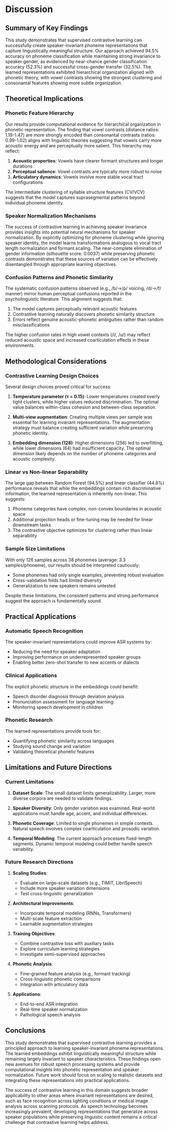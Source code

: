 # Discussion

## Summary of Key Findings

This study demonstrates that supervised contrastive learning can successfully create speaker-invariant phoneme representations that capture linguistically meaningful structure. Our approach achieved 94.5% accuracy on phoneme classification while maintaining strong invariance to speaker gender, as evidenced by near-chance gender classification accuracy (52.3%) and successful cross-gender transfer (32.5%). The learned representations exhibited hierarchical organization aligned with phonetic theory, with vowel contrasts showing the strongest clustering and consonantal features showing more subtle organization.

## Theoretical Implications

### Phonetic Feature Hierarchy
Our results provide computational evidence for hierarchical organization in phonetic representation. The finding that vowel contrasts (distance ratios: 1.19-1.47) are more strongly encoded than consonantal contrasts (ratios: 0.99-1.02) aligns with linguistic theories suggesting that vowels carry more acoustic energy and are perceptually more salient. This hierarchy may reflect:

1. **Acoustic properties**: Vowels have clearer formant structures and longer durations
2. **Perceptual salience**: Vowel contrasts are typically more robust to noise
3. **Articulatory dynamics**: Vowels involve more stable vocal tract configurations

The intermediate clustering of syllable structure features (CV/VCV) suggests that the model captures suprasegmental patterns beyond individual phoneme identity.

### Speaker Normalization Mechanisms
The success of contrastive learning in achieving speaker invariance provides insights into potential neural mechanisms for speaker normalization. By explicitly optimizing for phoneme clustering while ignoring speaker identity, the model learns transformations analogous to vocal tract length normalization and formant scaling. The near-complete elimination of gender information (silhouette score: 0.0037) while preserving phonetic contrasts demonstrates that these sources of variation can be effectively disentangled through appropriate learning objectives.

### Confusion Patterns and Phonetic Similarity
The systematic confusion patterns observed (e.g., /b/→/p/ voicing, /d/→/f/ manner) mirror human perceptual confusions reported in the psycholinguistic literature. This alignment suggests that:

1. The model captures perceptually relevant acoustic features
2. Contrastive learning naturally discovers phonetic similarity structure
3. Errors reflect genuine acoustic-phonetic ambiguities rather than random misclassifications

The higher confusion rates in high vowel contexts (/i/, /u/) may reflect reduced acoustic space and increased coarticulation effects in these environments.

## Methodological Considerations

### Contrastive Learning Design Choices
Several design choices proved critical for success:

1. **Temperature parameter (τ = 0.15)**: Lower temperatures created overly tight clusters, while higher values reduced discrimination. The optimal value balances within-class cohesion and between-class separation.

2. **Multi-view augmentation**: Creating multiple views per sample was essential for learning invariant representations. The augmentation strategy must balance creating sufficient variation while preserving phonetic identity.

3. **Embedding dimension (128)**: Higher dimensions (256) led to overfitting, while lower dimensions (64) had insufficient capacity. The optimal dimension likely depends on the number of phoneme categories and acoustic complexity.

### Linear vs Non-linear Separability
The large gap between Random Forest (94.5%) and linear classifier (44.8%) performance reveals that while the embeddings contain rich discriminative information, the learned representation is inherently non-linear. This suggests:

1. Phoneme categories have complex, non-convex boundaries in acoustic space
2. Additional projection heads or fine-tuning may be needed for linear downstream tasks
3. The contrastive objective optimizes for clustering rather than linear separability

### Sample Size Limitations
With only 126 samples across 38 phonemes (average: 3.3 samples/phoneme), our results should be interpreted cautiously:
- Some phonemes had only single examples, preventing robust evaluation
- Cross-validation folds had limited diversity
- Generalization to new speakers remains untested

Despite these limitations, the consistent patterns and strong performance suggest the approach is fundamentally sound.

## Practical Applications

### Automatic Speech Recognition
The speaker-invariant representations could improve ASR systems by:
- Reducing the need for speaker adaptation
- Improving performance on underrepresented speaker groups
- Enabling better zero-shot transfer to new accents or dialects

### Clinical Applications
The explicit phonetic structure in the embeddings could benefit:
- Speech disorder diagnosis through deviation analysis
- Pronunciation assessment for language learning
- Monitoring speech development in children

### Phonetic Research
The learned representations provide tools for:
- Quantifying phonetic similarity across languages
- Studying sound change and variation
- Validating theoretical phonetic features

## Limitations and Future Directions

### Current Limitations

1. **Dataset Scale**: The small dataset limits generalizability. Larger, more diverse corpora are needed to validate findings.

2. **Speaker Diversity**: Only gender variation was examined. Real-world applications must handle age, accent, and individual differences.

3. **Phonetic Coverage**: Limited to single phonemes in simple contexts. Natural speech involves complex coarticulation and prosodic variation.

4. **Temporal Modeling**: The current approach processes fixed-length segments. Dynamic temporal modeling could better handle speech variability.

### Future Research Directions

1. **Scaling Studies**:
   - Evaluate on large-scale datasets (e.g., TIMIT, LibriSpeech)
   - Include more speaker variation dimensions
   - Test cross-linguistic generalization

2. **Architectural Improvements**:
   - Incorporate temporal modeling (RNNs, Transformers)
   - Multi-scale feature extraction
   - Learnable augmentation strategies

3. **Training Objectives**:
   - Combine contrastive loss with auxiliary tasks
   - Explore curriculum learning strategies
   - Investigate semi-supervised approaches

4. **Phonetic Analysis**:
   - Fine-grained feature analysis (e.g., formant tracking)
   - Cross-linguistic phonetic comparisons
   - Integration with articulatory data

5. **Applications**:
   - End-to-end ASR integration
   - Real-time speaker normalization
   - Pathological speech analysis

## Conclusions

This study demonstrates that supervised contrastive learning provides a principled approach to learning speaker-invariant phoneme representations. The learned embeddings exhibit linguistically meaningful structure while remaining largely invariant to speaker characteristics. These findings open new avenues for robust speech processing systems and provide computational insights into phonetic representation and speaker normalization. Future work should focus on scaling to realistic datasets and integrating these representations into practical applications.

The success of contrastive learning in this domain suggests broader applicability to other areas where invariant representations are desired, such as face recognition across lighting conditions or medical image analysis across scanning protocols. As speech technology becomes increasingly prevalent, developing representations that generalize across speaker populations while preserving linguistic content remains a critical challenge that contrastive learning helps address.